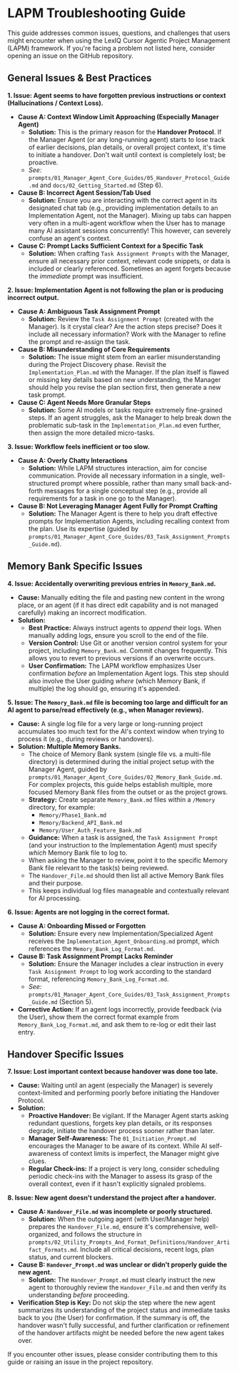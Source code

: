 # LAPM Troubleshooting Guide

This guide addresses common issues, questions, and challenges that users might encounter when using the LexIQ Cursor Agentic Project Management (LAPM) framework. If you're facing a problem not listed here, consider opening an issue on the GitHub repository.

## General Issues & Best Practices

**1. Issue: Agent seems to have forgotten previous instructions or context (Hallucinations / Context Loss).**

*   **Cause A: Context Window Limit Approaching (Especially Manager Agent)**
    *   **Solution:** This is the primary reason for the **Handover Protocol**. If the Manager Agent (or any long-running agent) starts to lose track of earlier decisions, plan details, or overall project context, it's time to initiate a handover. Don't wait until context is completely lost; be proactive.
    *   *See:* `prompts/01_Manager_Agent_Core_Guides/05_Handover_Protocol_Guide.md` and `docs/02_Getting_Started.md` (Step 6).
*   **Cause B: Incorrect Agent Session/Tab Used**
    *   **Solution:** Ensure you are interacting with the correct agent in its designated chat tab (e.g., providing implementation details to an Implementation Agent, not the Manager). Mixing up tabs can happen very often in a multi-agent workflow when the User has to manage many AI assistant sessions concurrently! This however, can severely confuse an agent's context.
*   **Cause C: Prompt Lacks Sufficient Context for a Specific Task**
    *   **Solution:** When crafting `Task Assignment Prompts` with the Manager, ensure all necessary prior context, relevant code snippets, or data is included or clearly referenced. Sometimes an agent forgets because the *immediate* prompt was insufficient.

**2. Issue: Implementation Agent is not following the plan or is producing incorrect output.**

*   **Cause A: Ambiguous Task Assignment Prompt**
    *   **Solution:** Review the `Task Assignment Prompt` (created with the Manager). Is it crystal clear? Are the action steps precise? Does it include all necessary information? Work with the Manager to refine the prompt and re-assign the task.
*   **Cause B: Misunderstanding of Core Requirements**
    *   **Solution:** The issue might stem from an earlier misunderstanding during the Project Discovery phase. Revisit the `Implementation_Plan.md` with the Manager. If the plan itself is flawed or missing key details based on new understanding, the Manager should help you revise the plan section first, then generate a new task prompt.
*   **Cause C: Agent Needs More Granular Steps**
    *   **Solution:** Some AI models or tasks require extremely fine-grained steps. If an agent struggles, ask the Manager to help break down the problematic sub-task in the `Implementation_Plan.md` even further, then assign the more detailed micro-tasks.

**3. Issue: Workflow feels inefficient or too slow.**

*   **Cause A: Overly Chatty Interactions**
    *   **Solution:** While LAPM structures interaction, aim for concise communication. Provide all necessary information in a single, well-structured prompt where possible, rather than many small back-and-forth messages for a single conceptual step (e.g., provide all requirements for a task in one go to the Manager).
*   **Cause B: Not Leveraging Manager Agent Fully for Prompt Crafting**
    *   **Solution:** The Manager Agent is there to help you draft effective prompts for Implementation Agents, including recalling context from the plan. Use its expertise (guided by `prompts/01_Manager_Agent_Core_Guides/03_Task_Assignment_Prompts_Guide.md`).

## Memory Bank Specific Issues

**4. Issue: Accidentally overwriting previous entries in `Memory_Bank.md`.**

*   **Cause:** Manually editing the file and pasting new content in the wrong place, or an agent (if it has direct edit capability and is not managed carefully) making an incorrect modification.
*   **Solution:**
    *   **Best Practice:** Always instruct agents to *append* their logs. When manually adding logs, ensure you scroll to the end of the file.
    *   **Version Control:** Use Git or another version control system for your project, including `Memory_Bank.md`. Commit changes frequently. This allows you to revert to previous versions if an overwrite occurs.
    *   **User Confirmation:** The LAPM workflow emphasizes User confirmation *before* an Implementation Agent logs. This step should also involve the User guiding *where* (which Memory Bank, if multiple) the log should go, ensuring it's appended.

**5. Issue: The `Memory_Bank.md` file is becoming too large and difficult for an AI agent to parse/read effectively (e.g., when Manager reviews).**

*   **Cause:** A single log file for a very large or long-running project accumulates too much text for the AI's context window when trying to process it (e.g., during reviews or handovers).
*   **Solution: Multiple Memory Banks.**
    *   The choice of Memory Bank system (single file vs. a multi-file directory) is determined during the initial project setup with the Manager Agent, guided by `prompts/01_Manager_Agent_Core_Guides/02_Memory_Bank_Guide.md`. For complex projects, this guide helps establish multiple, more focused Memory Bank files from the outset or as the project grows.
    *   **Strategy:** Create separate `Memory_Bank.md` files within a `/Memory` directory, for example:
        *   `Memory/Phase1_Bank.md`
        *   `Memory/Backend_API_Bank.md`
        *   `Memory/User_Auth_Feature_Bank.md`
    *   **Guidance:** When a task is assigned, the `Task Assignment Prompt` (and your instruction to the Implementation Agent) must specify *which* Memory Bank file to log to.
    *   When asking the Manager to review, point it to the specific Memory Bank file relevant to the task(s) being reviewed.
    *   The `Handover_File.md` should then list all active Memory Bank files and their purpose.
    *   This keeps individual log files manageable and contextually relevant for AI processing.

**6. Issue: Agents are not logging in the correct format.**

*   **Cause A: Onboarding Missed or Forgotten**
    *   **Solution:** Ensure every new Implementation/Specialized Agent receives the `Implementation_Agent_Onboarding.md` prompt, which references the `Memory_Bank_Log_Format.md`.
*   **Cause B: Task Assignment Prompt Lacks Reminder**
    *   **Solution:** Ensure the Manager includes a clear instruction in every `Task Assignment Prompt` to log work according to the standard format, referencing `Memory_Bank_Log_Format.md`.
    *   *See:* `prompts/01_Manager_Agent_Core_Guides/03_Task_Assignment_Prompts_Guide.md` (Section 5).
*   **Corrective Action:** If an agent logs incorrectly, provide feedback (via the User), show them the correct format example from `Memory_Bank_Log_Format.md`, and ask them to re-log or edit their last entry.

## Handover Specific Issues

**7. Issue: Lost important context because handover was done too late.**

*   **Cause:** Waiting until an agent (especially the Manager) is severely context-limited and performing poorly before initiating the Handover Protocol.
*   **Solution:**
    *   **Proactive Handover:** Be vigilant. If the Manager Agent starts asking redundant questions, forgets key plan details, or its responses degrade, initiate the handover process sooner rather than later.
    *   **Manager Self-Awareness:** The `01_Initiation_Prompt.md` encourages the Manager to be aware of its context. While AI self-awareness of context limits is imperfect, the Manager might give clues.
    *   **Regular Check-ins:** If a project is very long, consider scheduling periodic check-ins with the Manager to assess its grasp of the overall context, even if it hasn't explicitly signaled problems.

**8. Issue: New agent doesn't understand the project after a handover.**

*   **Cause A: `Handover_File.md` was incomplete or poorly structured.**
    *   **Solution:** When the outgoing agent (with User/Manager help) prepares the `Handover_File.md`, ensure it's comprehensive, well-organized, and follows the structure in `prompts/02_Utility_Prompts_And_Format_Definitions/Handover_Artifact_Formats.md`. Include all critical decisions, recent logs, plan status, and current blockers.
*   **Cause B: `Handover_Prompt.md` was unclear or didn't properly guide the new agent.**
    *   **Solution:** The `Handover_Prompt.md` must clearly instruct the new agent to thoroughly review the `Handover_File.md` and then verify its understanding *before* proceeding.
*   **Verification Step is Key:** Do not skip the step where the new agent summarizes its understanding of the project status and immediate tasks back to you (the User) for confirmation. If the summary is off, the handover wasn't fully successful, and further clarification or refinement of the handover artifacts might be needed before the new agent takes over.

If you encounter other issues, please consider contributing them to this guide or raising an issue in the project repository. 